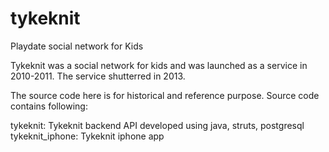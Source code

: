 # tykeknit
Playdate social network for Kids

Tykeknit was a social network for kids and was launched as a service in 2010-2011. The service shutterred in 2013.

The source code here is for historical and reference purpose. Source code contains following:

tykeknit: Tykeknit backend API developed using java, struts, postgresql
tykeknit_iphone: Tykeknit iphone app

